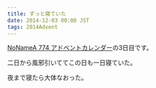 ```yaml
---
title: ずっと寝ていた
date: 2014-12-03 00:00 JST
tags: 2014Advent
---
```


[NoNameA 774 アドベントカレンダー](/blog/2014/12/01/advent.html)の3日目です。

二日から風邪引いててこの日も一日寝ていた。

夜まで寝たら大体なおった。
